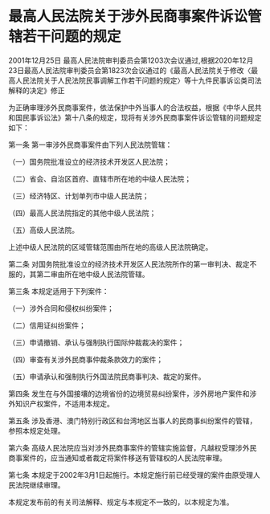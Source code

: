 # 最高人民法院关于涉外民商事案件诉讼管辖若干问题的规定

2001年12月25日 最高人民法院审判委员会第1203次会议通过,根据2020年12月23日最高人民法院审判委员会第1823次会议通过的《最高人民法院关于修改〈最高人民法院关于人民法院民事调解工作若干问题的规定〉等十九件民事诉讼类司法解释的决定》修正

<!-- INFO END -->

为正确审理涉外民商事案件，依法保护中外当事人的合法权益，根据《中华人民共和国民事诉讼法》第十八条的规定，现将有关涉外民商事案件诉讼管辖的问题规定如下：

第一条 第一审涉外民商事案件由下列人民法院管辖：

（一）国务院批准设立的经济技术开发区人民法院；

（二）省会、自治区首府、直辖市所在地的中级人民法院；

（三）经济特区、计划单列市中级人民法院；

（四）最高人民法院指定的其他中级人民法院；

（五）高级人民法院。

上述中级人民法院的区域管辖范围由所在地的高级人民法院确定。

第二条 对国务院批准设立的经济技术开发区人民法院所作的第一审判决、裁定不服的，其第二审由所在地中级人民法院管辖。

第三条 本规定适用于下列案件：

（一）涉外合同和侵权纠纷案件；

（二）信用证纠纷案件；

（三）申请撤销、承认与强制执行国际仲裁裁决的案件；

（四）审查有关涉外民商事仲裁条款效力的案件；

（五）申请承认和强制执行外国法院民商事判决、裁定的案件。

第四条 发生在与外国接壤的边境省份的边境贸易纠纷案件，涉外房地产案件和涉外知识产权案件，不适用本规定。

第五条 涉及香港、澳门特别行政区和台湾地区当事人的民商事纠纷案件的管辖，参照本规定处理。

第六条 高级人民法院应当对涉外民商事案件的管辖实施监督，凡越权受理涉外民商事案件的，应当通知或者裁定将案件移送有管辖权的人民法院审理。

第七条 本规定于2002年3月1日起施行。本规定施行前已经受理的案件由原受理人民法院继续审理。

本规定发布前的有关司法解释、规定与本规定不一致的，以本规定为准。

